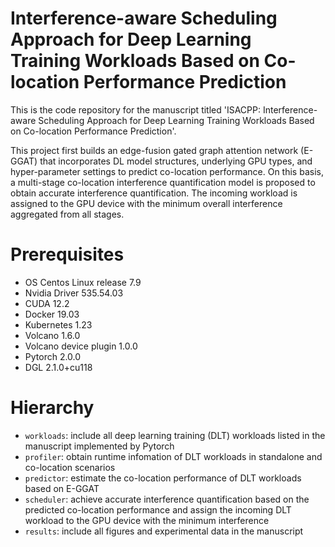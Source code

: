 # Interference-aware Scheduling Approach for Deep Learning Training Workloads Based on Co-location Performance Prediction
This is the code repository for the manuscript titled 'ISACPP: Interference-aware Scheduling Approach for Deep Learning Training Workloads Based on Co-location Performance Prediction'.

This project first builds an edge-fusion gated graph attention network (E-GGAT) that incorporates DL model structures, underlying GPU types, and hyper-parameter settings to predict co-location performance. On this basis, a multi-stage co-location interference quantification model is proposed to obtain accurate interference quantification. The incoming workload is assigned to the GPU device with the minimum overall interference aggregated from all stages.

# Prerequisites
- OS Centos Linux release 7.9
- Nvidia Driver 535.54.03
- CUDA 12.2
- Docker 19.03
- Kubernetes 1.23
- Volcano 1.6.0
- Volcano device plugin 1.0.0
- Pytorch 2.0.0
- DGL 2.1.0+cu118

# Hierarchy
- `workloads`: include all deep learning training (DLT) workloads listed in the manuscript implemented by Pytorch
- `profiler`: obtain runtime infomation of DLT workloads in standalone and co-location scenarios
- `predictor`: estimate the co-location performance of DLT workloads based on E-GGAT
- `scheduler`: achieve accurate interference quantification based on the predicted co-location performance and assign the incoming DLT workload to the GPU device with the minimum interference
- `results`: include all figures and experimental data in the manuscript 
